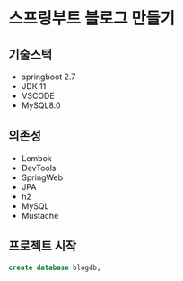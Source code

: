 # 스프링부트 블로그 만들기

## 기술스택
- springboot 2.7
- JDK 11
- VSCODE
- MySQL8.0

## 의존성
- Lombok
- DevTools
- SpringWeb
- JPA
- h2
- MySQL
- Mustache

## 프로젝트 시작
```SQL
create database blogdb;
```